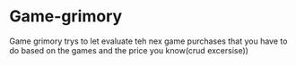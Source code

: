 # Game-grimory
Game grimory trys to let  evaluate teh nex game purchases that you have to do based on the games and the price you know(crud excersise))
